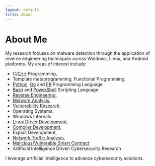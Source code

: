 ```yaml
---
layout: default
title: About
---
```

# About Me
My research focuses on malware detection through the application of reverse engineering techniques across Windows, Linux, and Android platforms. 
My areas of interest include:

* C/[C++](https://github.com/cybersecurity-dev?tab=repositories&q=&type=&language=c%2B%2B&sort=) Programming,
* Template metaprogramming, Functional Programming,
* [Python](https://github.com/cybersecurity-dev?tab=repositories&q=&type=&language=python&sort=), [Go](https://github.com/cybersecurity-dev?tab=repositories&q=golang&type=&language=&sort=) and [F#](https://github.com/cybersecurity-dev?tab=repositories&q=fsharp&type=&language=&sort=) Programming Language
* [Bash](https://github.com/cybersecurity-dev?tab=repositories&q=&type=&language=shell&sort=) and [PowerShell](https://github.com/cybersecurity-dev?tab=repositories&q=&type=&language=powershell&sort=) Scripting Language
* [Reverse Engineering](https://github.com/cybersecurity-dev?tab=repositories&q=reverse&type=&language=&sort=),
* [Malware Analysis](https://github.com/cybersecurity-dev?tab=repositories&q=Malware&type=&language=&sort=),
* [Vulnerability Research](https://github.com/cybersecurity-dev?tab=repositories&q=vulnerability&type=&language=&sort=),
* Operating Systems,
* Windows Internals
* [Linux Driver Development](https://github.com/cybersecurity-dev?tab=repositories&q=linux-driver&type=&language=&sort=),
* [Compiler Development](https://github.com/cybersecurity-dev?tab=repositories&q=compiler&type=&language=&sort=),
* Exploit Development,
* [Network Traffic Analysis](https://github.com/cybersecurity-dev?tab=repositories&q=network-traffic&type=&language=&sort=),
* [Malicious/Vulnerable Smart Contract](https://github.com/cybersecurity-dev?tab=repositories&q=smart-contract&type=&language=&sort=) 
* Artificial Intelligence Driven Cybersecurity Research

I leverage artificial intelligence to advance cybersecurity solutions.
